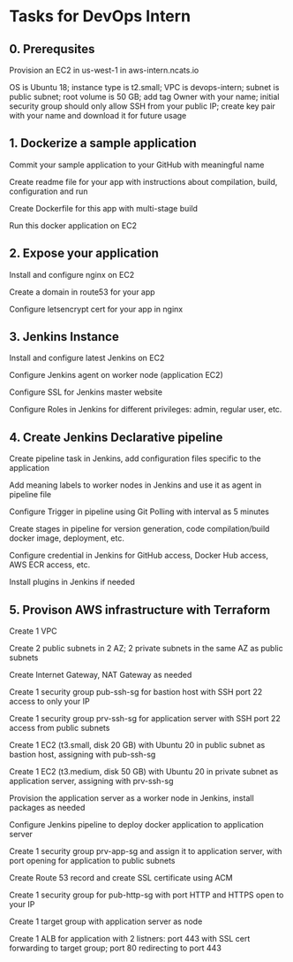 # Tasks for DevOps Intern

## 0. Prerequsites

Provision an EC2 in us-west-1 in aws-intern.ncats.io

OS is Ubuntu 18; instance type is t2.small; VPC is devops-intern; subnet is public subnet; root volume is 50 GB; add tag Owner with your name; initial security group should only allow SSH from your public IP; create key pair with your name and download it for future usage 

## 1. Dockerize a sample application

Commit your sample application to your GitHub with meaningful name

Create readme file for your app with instructions about compilation, build, configuration and run

Create Dockerfile for this app with multi-stage build

Run this docker application on EC2

## 2. Expose your application

Install and configure nginx on EC2

Create a domain in route53 for your app

Configure letsencrypt cert for your app in nginx

## 3. Jenkins Instance

Install and configure latest Jenkins on EC2

Configure Jenkins agent on worker node (application EC2)

Configure SSL for Jenkins master website

Configure Roles in Jenkins for different privileges: admin, regular user, etc. 

## 4. Create Jenkins Declarative pipeline

Create pipeline task in Jenkins, add configuration files specific to the application

Add meaning labels to worker nodes in Jenkins and use it as agent in pipeline file

Configure Trigger in pipeline using Git Polling with interval as 5 minutes

Create stages in pipeline for version generation, code compilation/build docker image, deployment, etc. 

Configure credential in Jenkins for GitHub access, Docker Hub access, AWS ECR access, etc. 

Install plugins in Jenkins if needed

## 5. Provison AWS infrastructure with Terraform

Create 1 VPC

Create 2 public subnets in 2 AZ; 2 private subnets in the same AZ as public subnets

Create Internet Gateway, NAT Gateway as needed

Create 1 security group pub-ssh-sg for bastion host with SSH port 22 access to only your IP

Create 1 security group prv-ssh-sg for application server with SSH port 22 access from public subnets

Create 1 EC2 (t3.small, disk 20 GB) with Ubuntu 20 in public subnet as bastion host, assigning with pub-ssh-sg

Create 1 EC2 (t3.medium, disk 50 GB) with Ubuntu 20 in private subnet as application server, assigning with prv-ssh-sg

Provision the application server as a worker node in Jenkins, install packages as needed

Configure Jenkins pipeline to deploy docker application to application server

Create 1 security group prv-app-sg and assign it to application server, with port opening for application to public subnets

Create Route 53 record and create SSL certificate using ACM

Create 1 security group for pub-http-sg with port HTTP and HTTPS open to your IP

Create 1 target group with application server as node

Create 1 ALB for application  with 2 listners: port 443 with SSL cert forwarding to target group; port 80 redirecting to port 443






